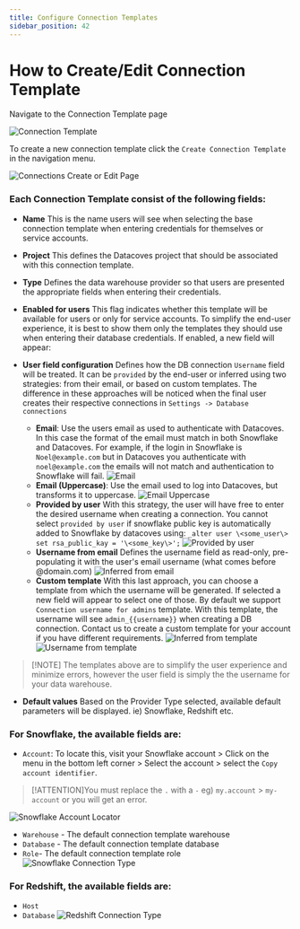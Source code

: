 ```yaml
---
title: Configure Connection Templates
sidebar_position: 42
---
```

# How to Create/Edit Connection Template

Navigate to the Connection Template page

![Connection Template](./assets/menu_connection_template.gif)

To create a new connection template click the `Create Connection Template` in the navigation menu.

![Connections Create or Edit Page](./assets/connections_editnew_page.png)

### Each Connection Template consist of the following fields:

- **Name** This is the name users will see when selecting the base connection template when entering credentials for themselves or service accounts.
- **Project** This defines the Datacoves project that should be associated with this connection template.
- **Type** Defines the data warehouse provider so that users are presented the appropriate fields when entering their credentials.
- **Enabled for users** This flag indicates whether this template will be available for users or only for service accounts. To simplify the end-user experience, it is best to show them only the templates they should use when entering their database credentials. If enabled, a new field will appear:

- **User field configuration** Defines how the DB connection `Username` field will be treated. It can be `provided` by the end-user or inferred using two strategies: from their email, or based on custom templates. The difference in these approaches will be noticed when the final user creates their respective connections in `Settings -> Database connections`

  - **Email**: Use the users email as used to authenticate with Datacoves. In this case the format of the email must match in both Snowflake and Datacoves. For example, if the login in Snowflake is `Noel@example.com` but in Datacoves you authenticate with `noel@example.com` the emails will not match and authentication to Snowflake will fail. 
  ![Email](assets/connectiontemplates_email.jpg)
  - **Email (Uppercase)**: Use the email used to log into Datacoves, but transforms it to uppercase. 
  ![Email Uppercase](assets/connectiontemplates_email_uppercase.jpg)
  - **Provided by user** With this strategy, the user will have free to enter the desired username when creating a connection. You cannot select `provided by user` if snowflake public key is automatically added to Snowflake by datacoves using: `_alter user \<some_user\> set rsa_public_kay = '\<some_key\>';`
  ![Provided by user](./assets/connectiontemplates_provided_by_user.png)
  - **Username from email** Defines the username field as read-only, pre-populating it with the user's email username (what comes before @domain.com)
  ![Inferred from email](./assets/connectiontemplates_inferred_from_email.png)
  - **Custom template** With this last approach, you can choose a template from which the username will be generated. If selected a new field will appear to select one of those.   By default we support `Connection username for admins` template. With this template, the username will see `admin_{{username}}` when creating a DB connection. Contact us to create a custom template for your account if you have different requirements.
  ![Inferred from template](./assets/connectiontemplates_inferred_from_template.png)
  ![Username from template](./assets/connectiontemplates_username_from_template.png)

>[!NOTE] The templates above are to simplify the user experience and minimize errors, however the user field is simply the the username for your data warehouse.

- **Default values** Based on the Provider Type selected, available default parameters will be displayed. ie) Snowflake, Redshift etc.

### For Snowflake, the available fields are: 

- `Account`: To locate this, visit your Snowflake account > Click on the menu in the bottom left corner > Select the account > select the `Copy account identifier`. 
  
>[!ATTENTION]You must replace the `.`  with a `-` eg) `my.account` > `my-account` or you will get an error.

![Snowflake Account Locator](./assets/snowflake_account_locator.png)

- `Warehouse` - The default connection template warehouse
- `Database` - The default connection template database 
- `Role`- The default connection template role
  ![Snowflake Connection Type](./assets/connections_editnew_snowflake.png)

### For Redshift, the available fields are: 

- `Host`
- `Database`
  ![Redshift Connection Type](./assets/connections_editnew_redshift.png)
